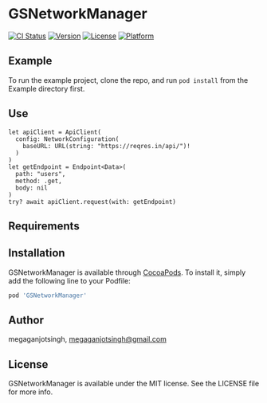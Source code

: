 # GSNetworkManager

[![CI Status](https://img.shields.io/travis/megaganjotsingh/GSNetworkManager.svg?style=flat)](https://travis-ci.org/megaganjotsingh/GSNetworkManager)
[![Version](https://img.shields.io/cocoapods/v/GSNetworkManager.svg?style=flat)](https://cocoapods.org/pods/GSNetworkManager)
[![License](https://img.shields.io/cocoapods/l/GSNetworkManager.svg?style=flat)](https://cocoapods.org/pods/GSNetworkManager)
[![Platform](https://img.shields.io/cocoapods/p/GSNetworkManager.svg?style=flat)](https://cocoapods.org/pods/GSNetworkManager)

## Example

To run the example project, clone the repo, and run `pod install` from the Example directory first.

## Use
```
let apiClient = ApiClient(
  config: NetworkConfiguration(
    baseURL: URL(string: "https://reqres.in/api/")! 
  )
)
let getEndpoint = Endpoint<Data>(
  path: "users",
  method: .get,
  body: nil
)      
try? await apiClient.request(with: getEndpoint)
```

## Requirements

## Installation

GSNetworkManager is available through [CocoaPods](https://cocoapods.org). To install
it, simply add the following line to your Podfile:

```ruby
pod 'GSNetworkManager'
```

## Author

megaganjotsingh, megaganjotsingh@gmail.com

## License

GSNetworkManager is available under the MIT license. See the LICENSE file for more info.

